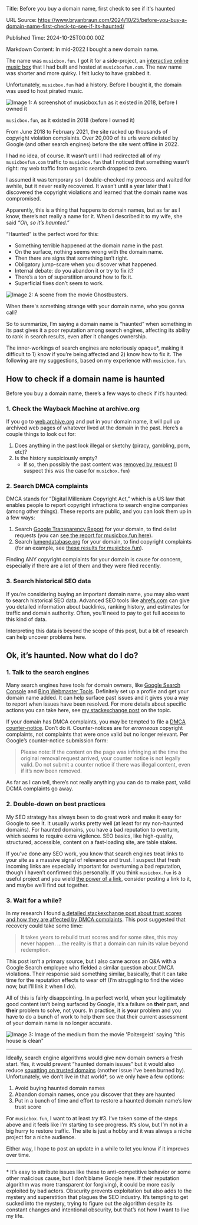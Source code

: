 Title: Before you buy a domain name, first check to see if it's haunted

URL Source: https://www.bryanbraun.com/2024/10/25/before-you-buy-a-domain-name-first-check-to-see-if-its-haunted/

Published Time: 2024-10-25T00:00:00Z

Markdown Content:
In mid-2022 I bought a new domain name.

The name was `musicbox.fun`. I got it for a side-project, an [interactive online music box](https://musicbox.fun/) that I had built and hosted at `musicboxfun.com`. The new name was shorter and more quirky. I felt lucky to have grabbed it.

Unfortunately, `musicbox.fun` had a history. Before I bought it, the domain was used to host pirated music.

![Image 1: A screenshot of musicbox.fun as it existed in 2018, before I owned it](https://www.bryanbraun.com/assets/images/old-music-box-fun.png)

`musicbox.fun`, as it existed in 2018 (before I owned it)

From June 2018 to February 2021, the site racked up thousands of copyright violation complaints. Over 20,000 of its urls were delisted by Google (and other search engines) before the site went offline in 2022.

I had no idea, of course. It wasn’t until I had redirected all of my `musicboxfun.com` traffic to `musicbox.fun` that I noticed that something wasn’t right: my web traffic from organic search dropped to zero.

I assumed it was temporary so I double-checked my process and waited for awhile, but it never really recovered. It wasn’t until a year later that I discovered the copyright violations and learned that the domain name was compromised.

Apparently, this is a thing that happens to domain names, but as far as I know, there’s not really a name for it. When I described it to my wife, she said _“Oh, so it’s haunted.”_

“Haunted” is the perfect word for this:

*   Something terrible happened at the domain name in the past.
*   On the surface, nothing seems wrong with the domain name.
*   Then there are signs that something isn’t right.
*   Obligatory jump-scare when you discover what happened.
*   Internal debate: do you abandon it or try to fix it?
*   There’s a ton of superstition around how to fix it.
*   Superficial fixes don’t seem to work.

![Image 2: A scene from the movie Ghostbusters.](https://www.bryanbraun.com/assets/images/ghostbusters.jpg)

When there's something strange with your domain name, who you gonna call?

So to summarize, I’m saying a domain name is “haunted” when something in its past gives it a poor reputation among search engines, affecting its ability to rank in search results, even after it changes ownership.

The inner-workings of search engines are notoriously opaque\*, making it difficult to 1) know if you’re being affected and 2) know how to fix it. The following are my suggestions, based on my experience with `musicbox.fun`.

How to check if a domain name is haunted[](https://www.bryanbraun.com/2024/10/25/before-you-buy-a-domain-name-first-check-to-see-if-its-haunted/#how-to-check-if-a-domain-name-is-haunted)
------------------------------------------------------------------------------------------------------------------------------------------------------------------------------------------

Before you buy a domain name, there’s a few ways to check if it’s haunted:

### 1\. Check the Wayback Machine at archive.org[](https://www.bryanbraun.com/2024/10/25/before-you-buy-a-domain-name-first-check-to-see-if-its-haunted/#1-check-the-wayback-machine-at-archiveorg)

If you go to [web.archive.org](https://web.archive.org/) and put in your domain name, it will pull up archived web pages of whatever lived at the domain in the past. Here’s a couple things to look out for:

1.  Does anything in the past look illegal or sketchy (piracy, gambling, porn, etc)?
2.  Is the history suspiciously empty?
    *   If so, then possibly the past content was [removed by request](https://help.archive.org/help/how-do-i-request-to-remove-something-from-archive-org-2/) (I suspect this was the case for `musicbox.fun`)

### 2\. Search DMCA complaints[](https://www.bryanbraun.com/2024/10/25/before-you-buy-a-domain-name-first-check-to-see-if-its-haunted/#2-search-dmca-complaints)

DMCA stands for “Digital Millenium Copyright Act,” which is a US law that enables people to report copyright infractions to search engine companies (among other things). These reports are public, and you can look them up in a few ways:

1.  Search [Google Transparency Report](https://transparencyreport.google.com/) for your domain, to find delist requests (you can [see the report for musicbox.fun here](https://transparencyreport.google.com/copyright/domains/musicbox.fun)).
2.  Search [lumendatabase.org](https://lumendatabase.org/) for your domain, to find copyright complaints (for an example, see [these results for musicbox.fun](https://lumendatabase.org/notices/search?term=%22https%3A%2F%2Fmusicbox.fun%22&term-exact-search=true&sort_by=)).

Finding ANY copyright complaints for your domain is cause for concern, especially if there are a lot of them and they were filed recently.

### 3\. Search historical SEO data[](https://www.bryanbraun.com/2024/10/25/before-you-buy-a-domain-name-first-check-to-see-if-its-haunted/#3-search-historical-seo-data)

If you’re considering buying an important domain name, you may also want to search historical SEO data. Advanced SEO tools like [ahrefs.com](https://ahrefs.com/) can give you detailed information about backlinks, ranking history, and estimates for traffic and domain authority. Often, you’ll need to pay to get full access to this kind of data.

Interpreting this data is beyond the scope of this post, but a bit of research can help uncover problems here.

Ok, it’s haunted. Now what do I do?[](https://www.bryanbraun.com/2024/10/25/before-you-buy-a-domain-name-first-check-to-see-if-its-haunted/#ok-its-haunted-now-what-do-i-do)
----------------------------------------------------------------------------------------------------------------------------------------------------------------------------

### 1\. Talk to the search engines[](https://www.bryanbraun.com/2024/10/25/before-you-buy-a-domain-name-first-check-to-see-if-its-haunted/#1-talk-to-the-search-engines)

Many search engines have tools for domain owners, like [Google Search Console](https://search.google.com/search-console) and [Bing Webmaster Tools](https://www.bing.com/webmasters). Definitely set up a profile and get your domain name added. It can help surface past issues and it gives you a way to report when issues have been resolved. For more details about specific actions you can take here, see [my stackexchange post](https://webmasters.stackexchange.com/a/145283/36576) on the topic.

If your domain has DMCA complaints, you may be tempted to file a [DMCA counter-notice](https://support.google.com/legal/troubleshooter/1114905?rd=2&sjid=13861243148551035047-NC#ts=9814647%2C1115655%2C13630207%2C12999302%2C9814950%2C1115791). Don’t do it. Counter-notices are for _errorneous_ copyright complaints, not complaints that were once valid but no longer relevant. Per Google’s counter-notice submission form:

> Please note: If the content on the page was infringing at the time the original removal request arrived, your counter notice is not legally valid. Do not submit a counter notice if there was illegal content, even if it’s now been removed.

As far as I can tell, there’s not really anything you can do to make past, valid DCMA complaints go away.

### 2\. Double-down on best practices[](https://www.bryanbraun.com/2024/10/25/before-you-buy-a-domain-name-first-check-to-see-if-its-haunted/#2-double-down-on-best-practices)

My SEO strategy has always been to do great work and make it easy for Google to see it. It usually works pretty well (at least for my non-haunted domains). For haunted domains, you have a bad reputation to overturn, which seems to require extra vigilence. SEO basics, like high-quality, structured, accessible, content on a fast-loading site, are table stakes.

If you’ve done any SEO work, you know that search engines treat links to your site as a massive signal of relevance and trust. I suspect that fresh incoming links are especially important for overturning a bad reputation, though I haven’t confirmed this personally. If you think `musicbox.fun` is a useful project and you wield [the power of a link](https://www.bryanbraun.com/2020/10/03/the-power-of-a-link/), consider posting a link to it, and maybe we’ll find out together.

### 3\. Wait for a while?[](https://www.bryanbraun.com/2024/10/25/before-you-buy-a-domain-name-first-check-to-see-if-its-haunted/#3-wait-for-a-while)

In my research I found [a detailed stackexchange post about trust scores and how they are affected by DMCA complaints](https://webmasters.stackexchange.com/a/99701/36576). This post suggested that recovery could take some time:

> It takes years to rebuild trust scores and for some sites, this may never happen. …the reality is that a domain can ruin its value beyond redemption.

This post isn’t a primary source, but I also came across an Q&A with a Google Search employee who fielded a similar question about DMCA violations. Their response said something similar, basically, that it can take time for the reputation effects to wear off (I’m struggling to find the video now, but I’ll link it when I do).

All of this is fairly disappointing. In a perfect world, when your legitimately good content isn’t being surfaced by Google, it’s a failure on **their** part, and **their** problem to solve, not yours. In practice, it is **your** problem and you have to do a bunch of work to help them see that their current assessment of your domain name is no longer accurate.

![Image 3: Image of the medium from the movie 'Poltergeist' saying "this house is clean"](https://www.bryanbraun.com/assets/images/this-house-is-clean.jpg)

* * *

Ideally, search engine algorithms would give new domain owners a fresh start. Yes, it would prevent “haunted domain issues” but it would also reduce [squatting on trusted domains](https://macwright.com/2024/10/16/domain-second-thoughts) (another issue I’ve been burned by). Unfortunately, we don’t live in that world\*, so we only have a few options:

1.  Avoid buying haunted domain names
2.  Abandon domain names, once you discover that they are haunted
3.  Put in a bunch of time and effort to restore a haunted domain name’s low trust score

For `musicbox.fun`, I want to at least _try_ #3. I’ve taken some of the steps above and it feels like I’m starting to see progress. It’s slow, but I’m not in a big hurry to restore traffic. The site is just a hobby and it was always a niche project for a niche audience.

Either way, I hope to post an update in a while to let you know if it improves over time.

* * *

\* It’s easy to attribute issues like these to anti-competitive behavior or some other malicious cause, but I don’t blame Google here. If their reputation algorithm was more transparent (or forgiving), it could be more easily exploited by bad actors. Obscurity prevents exploitation but also adds to the mystery and superstition that plagues the SEO industry. It’s tempting to get sucked into the mystery, trying to figure out the algorithm despite its constant changes and intentional obscurity, but that’s not how I want to live my life.
